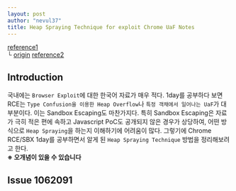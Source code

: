 ```yaml
---
layout: post
author: "nevul37"
title: Heap Spraying Technique for exploit Chrome UaF Notes
---
```

[reference1](https://paper.seebug.org/1876/)  
 └ [origin](https://mp.weixin.qq.com/s/tGwCwOQ8eAwm26fHXTCy5A)
[reference2](https://blog.theori.io/research/escaping-chrome-sandbox/)

Introduction  
---
국내에는 `Browser Exploit`에 대한 한국어 자료가 매우 적다. 1day를 공부하다 보면 RCE는 `Type Confusion을 이용한 Heap Overflow`나 `특정 객채에서 일어나는 UaF`가 대부분이다. 
이는 Sandbox Escaping도 마찬가지다. 특히 Sandbox Escaping은 자료가 극히 적은 편에 속하고 Javascript PoC도 공개되지 않은 경우가 상당하여,
어떤 방식으로 `Heap Spraying`을 하는지 이해하기에 어려움이 많다. 그렇기에 Chrome RCE/SBX 1day를 공부하면서 알게 된 `Heap Spraying Technique` 방법을 정리해보려고 한다.  
__※ 오개념이 있을 수 있습니다__

Issue 1062091
---
